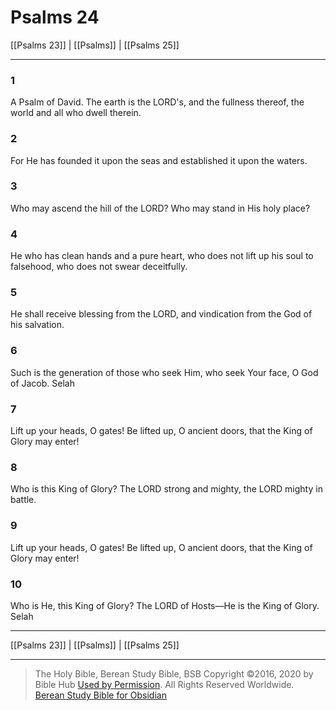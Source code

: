 # Psalms 24

[[Psalms 23]] | [[Psalms]] | [[Psalms 25]]

---

### 1
A Psalm of David. The earth is the LORD's, and the fullness thereof, the world and all who dwell therein.

### 2
For He has founded it upon the seas and established it upon the waters.

### 3
Who may ascend the hill of the LORD? Who may stand in His holy place?

### 4
He who has clean hands and a pure heart, who does not lift up his soul to falsehood, who does not swear deceitfully.

### 5
He shall receive blessing from the LORD, and vindication from the God of his salvation.

### 6
Such is the generation of those who seek Him, who seek Your face, O God of Jacob. Selah

### 7
Lift up your heads, O gates! Be lifted up, O ancient doors, that the King of Glory may enter!

### 8
Who is this King of Glory? The LORD strong and mighty, the LORD mighty in battle.

### 9
Lift up your heads, O gates! Be lifted up, O ancient doors, that the King of Glory may enter!

### 10
Who is He, this King of Glory? The LORD of Hosts—He is the King of Glory. Selah

---

[[Psalms 23]] | [[Psalms]] | [[Psalms 25]]

---

> The Holy Bible, Berean Study Bible, BSB
> Copyright &copy;2016, 2020 by Bible Hub
> [Used by Permission](https://berean.bible/terms.htm). All Rights Reserved Worldwide.
> [Berean Study Bible for Obsidian](https://github.com/gapmiss/berean-study-bible-for-obsidian)</small>

